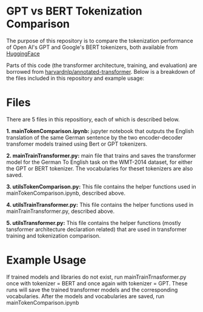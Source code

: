 # GPT vs BERT Tokenization Comparison

The purpose of this repository is to  compare the tokenization performance of Open AI's GPT and Google's BERT tokenizers, both available from [HuggingFace](https://huggingface.co/docs/transformers/v4.48.0/en/main_classes/tokenizer#transformers.PreTrainedTokenizer)
 
Parts of this code (the transformer architecture, training, and evaluation) are borrowed from [harvardnlp/annotated-transformer](https://github.com/harvardnlp/annotated-transformer). Below is a breakdown of the files included in this repository and example usage:

# Files
There are 5 files in this repositiory, each of which is described below.

**1. mainTokenComparison.ipynb:** jupyter notebook that outputs the English translation of the same German sentence by the two encoder-decoder transfomer models trained using Bert or GPT tokenizers.

**2. mainTrainTransformer.py:** main file that trains and saves the transformer model for the German To English task on the WMT-2014 dataset, for either the GPT or BERT tokenizer. The vocabularies for theset tokenizers are also saved.

**3. utilsTokenComparison.py:** This file contains the helper functions used in mainTokenComparison.ipynb, described above.

**4. utilsTrainTransformer.py:** This file contains the helper functions used in mainTrainTransformer.py, described above.

**5. utilsTransformer.py:** This file contains the helper functions (mostly tansformer architecture declaration related) that are used in transformer training and tokenization comparison. 

# Example Usage
If trained models and libraries do not exist, run mainTrainTrnasformer.py once with tokenizer = BERT and once again with tokenizer = GPT. These runs will save the trained transformer models and the corresponding vocabularies. After the models and vocabularies are saved, run mainTokenComparison.ipynb
